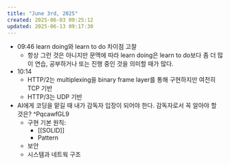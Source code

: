 ```yaml
---
title: "June 3rd, 2025"
created: 2025-06-03 09:25:12
updated: 2025-06-13 09:17:30
---
```

  * 09:46 learn doing와 learn to do 차이점 고찰
    * 항상 그런 것은 아니지만 문맥에 따라 learn doing은 learn to do보다 좀 더 많이 연습, 공부하거나 또는 진행 중인 것을 의미할 때가 많다.
  * 10:14
    * HTTP/2는 multiplexing을 binary frame layer를 통해 구현하지만 여전히 TCP 기반
    * HTTP/3는 UDP 기반
  * AI에게 코딩을 맡길 때 내가 감독자 입장이 되어야 한다. 감독자로서 꼭 알아야 할 것은? ^PqcawfGL9
    * 구현 기본 원칙:
      * [[SOLID]]
      * Pattern
    * 보안
    * 시스템과 네트웍 구조